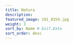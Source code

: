 ```yaml
---
title: Natura 
description: 
featured_image: 101_0354.jpg 
weight: 3
sort_by: Name # Exif.Date
sort_order: desc
---
```

